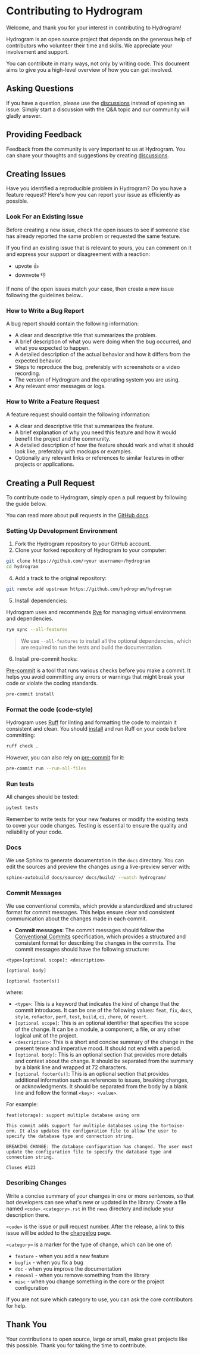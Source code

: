 # Contributing to Hydrogram

Welcome, and thank you for your interest in contributing to Hydrogram!

Hydrogram is an open source project that depends on the generous help of contributors who volunteer their time and skills. We appreciate your involvement and support.

You can contribute in many ways, not only by writing code. This document aims to give you a high-level overview of how you can get involved.

## Asking Questions

If you have a question, please use the [discussions](https://github.com/orgs/hydrogram/discussions) instead of opening an issue. Simply start a discussion with the Q&A topic and our community will gladly answer.

## Providing Feedback

Feedback from the community is very important to us at Hydrogram. You can share your thoughts and suggestions by creating [discussions](https://github.com/orgs/hydrogram/discussions).

## Creating Issues

Have you identified a reproducible problem in Hydrogram? Do you have a feature request? Here's how you can report your issue as efficiently as possible.

### Look For an Existing Issue

Before creating a new issue, check the open issues to see if someone else has already reported the same problem or requested the same feature.

If you find an existing issue that is relevant to yours, you can comment on it and express your support or disagreement with a reaction:

- upvote 👍
- downvote 👎

If none of the open issues match your case, then create a new issue following the guidelines below..

### How to Write a Bug Report

A bug report should contain the following information:

- A clear and descriptive title that summarizes the problem.
- A brief description of what you were doing when the bug occurred, and what you expected to happen.
- A detailed description of the actual behavior and how it differs from the expected behavior.
- Steps to reproduce the bug, preferably with screenshots or a video recording.
- The version of Hydrogram and the operating system you are using.
- Any relevant error messages or logs.

### How to Write a Feature Request

A feature request should contain the following information:

- A clear and descriptive title that summarizes the feature.
- A brief explanation of why you need this feature and how it would benefit the project and the community.
- A detailed description of how the feature should work and what it should look like, preferably with mockups or examples.
- Optionally any relevant links or references to similar features in other projects or applications.

## Creating a Pull Request

To contribute code to Hydrogram, simply open a pull request by following the guide below.

You can read more about pull requests in the [GitHub docs](https://docs.github.com/en/pull-requests/collaborating-with-pull-requests/proposing-changes-to-your-work-with-pull-requests/creating-a-pull-request).

### Setting Up Development Environment

1. Fork the Hydrogram repository to your GitHub account.
2. Clone your forked repository of Hydrogram to your computer:

```bash
git clone https://github.com/<your username>/hydrogram
cd hydrogram
```

4. Add a track to the original repository:

```bash
git remote add upstream https://github.com/hydrogram/hydrogram
```

5. Install dependencies:

Hydrogram uses and recommends [Rye](https://rye-up.com/) for managing virtual environmens and dependencies.

```bash
rye sync --all-features
```

> We use `--all-features` to install all the optional dependencies, which are required to run the tests and build the documentation.

6. Install pre-commit hooks:

[Pre-commit](https://pre-commit.com/) is a tool that runs various checks before you make a commit. It helps you avoid committing any errors or warnings that might break your code or violate the coding standards.

```bash
pre-commit install
```

### Format the code (code-style)

Hydrogram uses [Ruff](https://docs.astral.sh/ruff/) for linting and formatting the code to maintain it consistent and clean. You should [install](https://docs.astral.sh/ruff/installation/) and run Ruff on your code before committing:

```bash
ruff check .
```

However, you can also rely on [pre-commit](https://pre-commit.com/) for it:

```bash
pre-commit run --run-all-files
```

### Run tests

All changes should be tested:

```bash
pytest tests
```

Remember to write tests for your new features or modify the existing tests to cover your code changes. Testing is essential to ensure the quality and reliability of your code.

### Docs

We use Sphinx to generate documentation in the `docs` directory. You can edit the sources and preview the changes using a live-preview server with:

```bash
sphinx-autobuild docs/source/ docs/build/ --watch hydrogram/
```

### Commit Messages

We use conventional commits, which provide a standardized and structured format for commit messages. This helps ensure clear and consistent communication about the changes made in each commit.

- **Commit messages**: The commit messages should follow the [Conventional Commits](https://www.conventionalcommits.org/en/v1.0.0/) specification, which provides a structured and consistent format for describing the changes in the commits. The commit messages should have the following structure:

```
<type>[optional scope]: <description>

[optional body]

[optional footer(s)]
```

where:

- `<type>`: This is a keyword that indicates the kind of change that the commit introduces. It can be one of the following values: `feat`, `fix`, `docs`, `style`, `refactor`, `perf`, `test`, `build`, `ci`, `chore`, or `revert`.
- `[optional scope]`: This is an optional identifier that specifies the scope of the change. It can be a module, a component, a file, or any other logical unit of the project.
- `<description>`: This is a short and concise summary of the change in the present tense and imperative mood. It should not end with a period.
- `[optional body]`: This is an optional section that provides more details and context about the change. It should be separated from the summary by a blank line and wrapped at 72 characters.
- `[optional footer(s)]`: This is an optional section that provides additional information such as references to issues, breaking changes, or acknowledgments. It should be separated from the body by a blank line and follow the format `<key>: <value>`.

For example:

```
feat(storage): support multiple database using orm

This commit adds support for multiple databases using the tortoise-orm. It also updates the configuration file to allow the user to specify the database type and connection string.

BREAKING CHANGE: The database configuration has changed. The user must update the configuration file to specify the database type and connection string.

Closes #123
```

### Describing Changes

Write a concise summary of your changes in one or more sentences, so that bot developers can see what's new or updated in the library. Create a file named `<code>.<category>.rst` in the `news` directory and include your description there.

`<code>` is the issue or pull request number. After the release, a link to this issue will be added to the [changelog](https://docs.hydrogram.org/en/latest/releases.html) page.

`<category>` is a marker for the type of change, which can be one of:

- `feature` - when you add a new feature
- `bugfix` - when you fix a bug
- `doc` - when you improve the documentation
- `removal` - when you remove something from the library
- `misc` - when you change something in the core or the project configuration

If you are not sure which category to use, you can ask the core contributors for help.

## Thank You

Your contributions to open source, large or small, make great projects like this possible. Thank you for taking the time to contribute.
